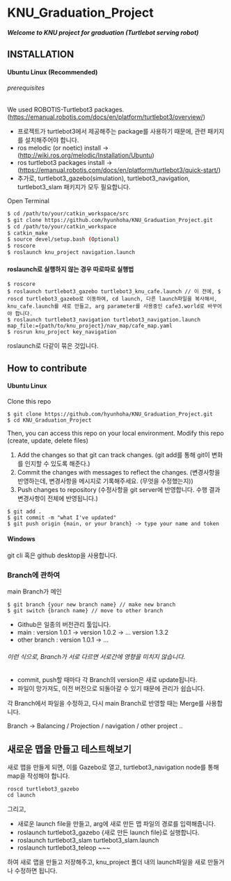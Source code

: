 # KNU_Graduation_Project

##### Welcome to KNU project for graduation (Turtlebot serving robot)

## INSTALLATION

#### Ubuntu Linux (Recommended)

###### prerequisites
We used ROBOTIS-Turtlebot3 packages. (https://emanual.robotis.com/docs/en/platform/turtlebot3/overview/)

- 프로젝트가 turtlebot3에서 제공해주는 package를 사용하기 때문에, 관련 패키지를 설치해주어야 합니다.
- ros melodic (or noetic) install -> (http://wiki.ros.org/melodic/Installation/Ubuntu)
- ros turtlebot3 packages install -> (https://emanual.robotis.com/docs/en/platform/turtlebot3/quick-start/)
- 추가로, turtlebot3_gazebo(simulation), turtlebot3_navigation, turtlebot3_slam 패키지가 모두 필요합니다.

Open Terminal
``` sh
$ cd /path/to/your/catkin_workspace/src
$ git clone https://github.com/hyunhoha/KNU_Graduation_Project.git
$ cd /path/to/your/catkin_workspace
$ catkin_make
$ source devel/setup.bash (Optional)
$ roscore
$ roslaunch knu_project navigation.launch
```

#### roslaunch로 실행하지 않는 경우 따로따로 실행법
```
$ roscore
$ roslaunch turtlebot3_gazebo turtlebot3_knu_cafe.launch // 이 전에, $ roscd turtlebot3_gazebo로 이동하여, cd launch, 다른 launch파일을 복사해서, knu_cafe.launch를 새로 만들고, arg parameter를 사용중인 cafe3.world로 바꾸어야 합니다.
$ roslaunch turtlebot3_navigation turtlebot3_navigation.launch map_file:={path/to/knu_project}/nav_map/cafe_map.yaml
$ rosrun knu_project key_navigation
```

roslaunch로 다같이 묶은 것입니다.

## How to contribute
#### Ubuntu Linux

Clone this repo 
```
$ git clone https://github.com/hyunhoha/KNU_Graduation_Project.git
$ cd KNU_Graduation_Project
```
Then, you can access this repo on your local environment.
Modify this repo (create, update, delete files)

1. Add the changes so that git can track changes. (git add를 통해 git이 변화를 인지할 수 있도록 해준다.)
2. Commit the changes with messages to reflect the changes. (변경사항을 반영하는데, 변경사항을 메시지로 기록해주세요. (무엇을 수정했는지))
3. Push changes to repository (수정사항을 git server에 반영합니다. 수행 결과 변경사항이 전체에 반영됩니다.)
```
$ git add .
$ git commit -m "what I've updated"
$ git push origin {main, or your branch} -> type your name and token
```

#### Windows
git cli 혹은 github desktop을 사용합니다.

### Branch에 관하여
main Branch가 메인
```
$ git branch {your new branch name} // make new branch
$ git switch {branch name} // move to other branch
```

- Github은 일종의 버전관리 툴입니다.
- main : version 1.0.1 -> version 1.0.2 -> ... version 1.3.2
- other branch : version 1.0.1 -> ...

###### 이런 식으로, Branch가 서로 다르면 서로간에 영향을 미치지 않습니다.
- commit, push할 때마다 각 Branch의 version은 새로 update됩니다.
- 파일이 망가져도, 이전 버전으로 되돌아갈 수 있기 때문에 관리가 쉽습니다.

각 Branch에서 파일을 수정하고, 다시 main Branch로 반영할 때는 Merge를 사용합니다.

Branch -> Balancing / Projection / navigation / other project ..


## 새로운 맵을 만들고 테스트해보기
새로 맵을 만들게 되면, 이를 Gazebo로 열고, turtlebot3_navigation node를 통해 map을 작성해야 합니다.

```
roscd turtlebot3_gazebo
cd launch
```
그리고, 

- 새로운 launch file을 만들고, arg에 새로 만든 맵 파일의 경로를 입력해줍니다.
- roslaunch turtlebot3_gazebo {새로 만든 launch file}로 실행합니다.
- roslaunch turtlebot3_slam turtlebot3_slam.launch
- roslaunch turtlebot3_teleop ~~~
 
하여 새로 맵을 만들고 저장해주고, knu_project 폴더 내의 launch파일을 새로 만들거나 수정하면 됩니다.











